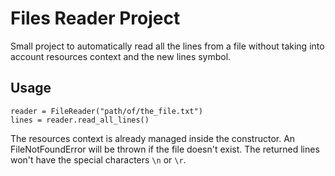 # Files Reader Project

Small project to automatically read all the lines from a file without taking into account resources context and the new lines symbol.

## Usage

```
reader = FileReader("path/of/the_file.txt")
lines = reader.read_all_lines()
```

The resources context is already managed inside the constructor. An FileNotFoundError will be thrown if the file doesn't exist. The returned lines won't have the special characters `\n` or `\r`.


